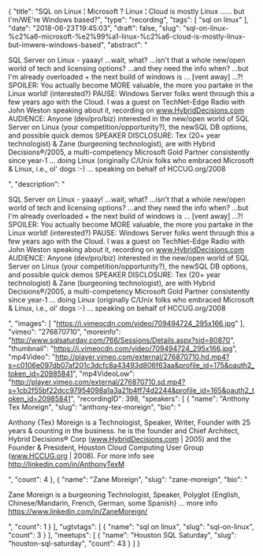 {
  "title": "SQL on Linux ¦ Microsoft ? Linux ¦ Cloud is mostly Linux …… but I'm/WE're Windows based?",
  "type": "recording",
  "tags": [
    "sql on linux"
  ],
  "date": "2018-06-23T19:45:03",
  "draft": false,
  "slug": "sql-on-linux-%c2%a6-microsoft-%e2%99%a1-linux-%c2%a6-cloud-is-mostly-linux-but-imwere-windows-based",
  "abstract": "<p>SQL Server on Linux - yaaay!   …wait, what?  …isn't that a whole new/open world of tech and licensing options?  …and they need the info when? …but I'm already overloaded + the next build of windows is …  [vent away] …?! SPOILER:  You actually become MORE valuable, the more you partake in the Linux world!  (interested?) PAUSE:  Windows Server folks went through this a few years ago with the Cloud.  I was a guest on TechNet-Edge Radio with John Weston speaking about it, recording on www.HybridDecisions.com AUDIENCE:  Anyone (dev/pro/biz)  interested in the new/open world of SQL Server on Linux (your competition/opportunity?), the newSQL DB options, and possible quick demos SPEAKER DISCLOSURE: Tex (20+ year technologist) & Zane (burgeoning technologist), are with Hybrid Decisions®/2005, a multi-competency Microsoft Gold Partner consistently since year-1 … doing Linux (originally C/Unix folks who embraced Microsoft & Linux, i.e., ol' dogs :-) … speaking on behalf of HCCUG.org/2008</p>",
  "description": "<p>SQL Server on Linux - yaaay!   …wait, what?  …isn't that a whole new/open world of tech and licensing options?  …and they need the info when? …but I'm already overloaded + the next build of windows is …  [vent away] …?! SPOILER:  You actually become MORE valuable, the more you partake in the Linux world!  (interested?) PAUSE:  Windows Server folks went through this a few years ago with the Cloud.  I was a guest on TechNet-Edge Radio with John Weston speaking about it, recording on www.HybridDecisions.com AUDIENCE:  Anyone (dev/pro/biz)  interested in the new/open world of SQL Server on Linux (your competition/opportunity?), the newSQL DB options, and possible quick demos SPEAKER DISCLOSURE: Tex (20+ year technologist) & Zane (burgeoning technologist), are with Hybrid Decisions®/2005, a multi-competency Microsoft Gold Partner consistently since year-1 … doing Linux (originally C/Unix folks who embraced Microsoft & Linux, i.e., ol' dogs :-) … speaking on behalf of HCCUG.org/2008</p>",
  "images": [
    "https://i.vimeocdn.com/video/709494724_295x166.jpg"
  ],
  "vimeo": "276870710",
  "moreinfo": "http://www.sqlsaturday.com/766/Sessions/Details.aspx?sid=80870",
  "thumbnail": "https://i.vimeocdn.com/video/709494724_295x166.jpg",
  "mp4Video": "http://player.vimeo.com/external/276870710.hd.mp4?s=c0106e097db07af201c3dcfc8a43493d806f63aa&profile_id=175&oauth2_token_id=20985841",
  "mp4VideoLow": "http://player.vimeo.com/external/276870710.sd.mp4?s=1cb2f55bf22dcc97954098a1a3a21b4ff74d2244&profile_id=165&oauth2_token_id=20985841",
  "recordingID": 398,
  "speakers": [
    {
      "name": "Anthony Tex Moreign",
      "slug": "anthony-tex-moreign",
      "bio": "<p>Anthony {Tex} Moreign is a Technologist, Speaker, Writer, Founder with 25 years & counting in the business. he is the founder and Chief Architect, Hybrid Decisions® Corp   (www.HybridDecisions.com  | 2005) and the Founder & President, Houston Cloud Computing User Group   (www.HCCUG.org  | 2008). For more info see http://linkedin.com/in/AnthonyTexM</p>",
      "count": 4
    },
    {
      "name": "Zane Moreign",
      "slug": "zane-moreign",
      "bio": "<p>Zane Moreign is a burgeoning Technologist, Speaker, Polyglot  {English, Chinese/Mandarin, French, German, some Spanish} … more info https://www.linkedin.com/in/ZaneMoreign/</p>",
      "count": 1
    }
  ],
  "ugtvtags": [
    {
      "name": "sql on linux",
      "slug": "sql-on-linux",
      "count": 3
    }
  ],
  "meetups": [
    {
      "name": "Houston SQL Saturday",
      "slug": "houston-sql-saturday",
      "count": 43
    }
  ]
}
